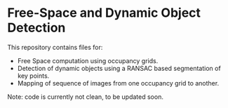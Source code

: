# Free-Space and Dynamic Object Detection
This repository contains files for:
* Free Space computation using occupancy grids.
* Detection of dynamic objects using a RANSAC based segmentation of key  points.
* Mapping of sequence of images from one occupancy grid to another.

Note: code is currently not clean, to be updated soon.
